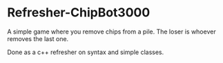 # Refresher-ChipBot3000
A simple game where you remove chips from a pile.  The loser is whoever removes the last one.

Done as a c++ refresher on syntax and simple classes.
